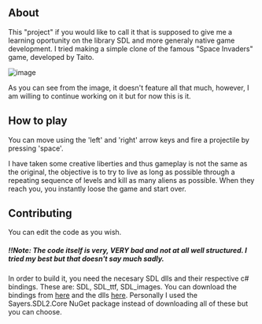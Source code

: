 ## About
This "project" if you would like to call it that is supposed to give me a learning oportunity on the library SDL and more generaly native game development. I tried making a simple clone of the famous "Space Invaders" game, developed by Taito.

![image](https://github.com/user-attachments/assets/577e56a4-24a3-4701-8cee-7502569fbc2a)

As you can see from the image, it doesn't feature all that much, however, I am willing to continue working on it but for now this is it.

## How to play
You can move using the 'left' and 'right' arrow keys and fire a projectile by pressing 'space'.

I have taken some creative liberties and thus gameplay is not the same as the original, the objective is to try to live as long as possible through a repeating sequence of levels and kill as many aliens as possible. When they reach you, you instantly loose the game and start over.

## Contributing
You can edit the code as you wish.
##### !!Note: The code itself is very, VERY bad and not at all well structured. I tried my best but that doesn't say much sadly.

In order to build it, you need the necesary SDL dlls and their respective c# bindings. These are: SDL, SDL_ttf, SDL_images. You can download the bindings from [here](https://github.com/flibitijibibo/SDL2-CS) and the dlls [here](https://github.com/libsdl-org/SDL/releases/tag/release-2.32.8). Personally I used the Sayers.SDL2.Core NuGet package instead of downloading all of these but you can choose.
